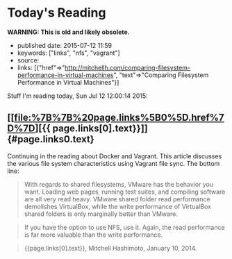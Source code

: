 Today\'s Reading
================

**WARNING: This is old and likely obsolete.**

-   published date: 2015-07-12 11:59
-   keywords: \[\"links\", \"nfs\", \"vagrant\"\]
-   source:
-   links: \[{\"href\"=\>\"<http://mitchellh.com/comparing-filesystem-performance-in-virtual-machines>\", \"text\"=\>\"Comparing Filesystem Performance in Virtual Machines\"}\]

Stuff I\'m reading today, Sun Jul 12 12:00:14 2015:

\[\[<file:%7B%7B%20page.links%5B0%5D.href%7D%7D>\]\[{{ page.links\[0\].text}}\]\] {#page.links0.text}
---------------------------------------------------------------------------------

Continuing in the reading about Docker and Vagrant. This article discusses the various file system characteristics using Vagrant file sync. The bottom line:

> With regards to shared filesystems, VMware has the behavior you want. Loading web pages, running test suites, and compiling software are all very read heavy. VMware shared folder read performance demolishes VirtualBox, while the write performance of VirtualBox shared folders is only marginally better than VMware.

> If you have the option to use NFS, use it. Again, the read performance is far more valuable than the write performance.

> <footer>
>
> {{page.links\[0\].text}}, Mitchell Hashimoto, January 10, 2014.
>
> </footer>

